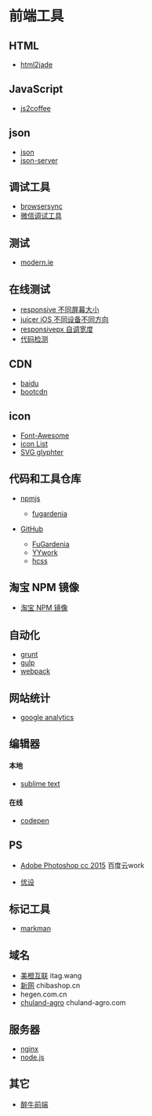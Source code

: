 # 前端工具

## HTML

* [html2jade](http://www.html2jade.org/)

## JavaScript

* [js2coffee](http://js2.coffee/)

## json

* [json](http://json.cn/)
* [json-server](https://github.com/typicode/json-server)

## 调试工具

* [browsersync](http://www.browsersync.io/)
* [微信调试工具](http://blog.qqbrowser.cc/)

## 测试

* [modern.ie](https://dev.modern.ie/tools/vms/)

## 在线测试

* [responsive 不同屏幕大小](http://mattkersley.com/responsive/)
* [juicer iOS 不同设备不同方向](http://juicecreative.co.uk/juicer/)
* [responsivepx 自调宽度](http://responsivepx.com/)
* [代码检测](https://validator.w3.org/mobile-alpha/)

## CDN

* [baidu](http://cdn.code.baidu.com/)
* [bootcdn](http://www.bootcdn.cn/)

## icon

* [Font-Awesome](http://fortawesome.github.io/Font-Awesome/)
* [icon List](http://weloveiconfonts.com/)
* [SVG glyphter](https://glyphter.com/)

## 代码和工具仓库

* [npmjs](https://www.npmjs.com/)

  - [fugardenia](https://www.npmjs.com/~fugardenia)

* [GitHub](https://github.com/)

  - [FuGardenia](https://github.com/FuGardenia)
  - [YYwork](https://github.com/YYwork)
  - [hcss](https://github.com/hcss)

## 淘宝 NPM 镜像

* [淘宝 NPM 镜像](http://npm.taobao.org/)

## 自动化

* [grunt](http://www.gruntjs.net/)
* [gulp](http://gulpjs.com/)
* [webpack](http://webpack.github.io/)

## 网站统计

* [google analytics](https://www.google.com/analytics/)

## 编辑器

#### 本地

* [sublime text](http://www.sublimetext.com/)

#### 在线

* [codepen](https://codepen.io/)

## PS

* [Adobe Photoshop cc 2015]() 百度云work

* [优设](http://hao.uisdc.com/)

## 标记工具

* [markman](http://getmarkman.com/#/download-modal)

## 域名

* [美橙互联](http://www.cndns.com/) itag.wang
* [新网](http://www.xinnet.com/) chibashop.cn
* [](http://www.cndns.com/) hegen.com.cn
* [chuland-agro](i.chuland-agro.com) chuland-agro.com

## 服务器

* [nginx](http://nginx.org/)
* [node.js](https://nodejs.org/)

## 其它

* [醉牛前端](http://f2er.club/)